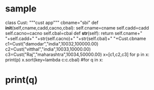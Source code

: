 # sample
class Cust:
    """cust app"""
    cbname="sbi"
    def __init__(self,cname,cadd,cacno,cbal):
        self.cname=cname
        self.cadd=cadd
        self.cacno=cacno
        self.cbal=cbal
    def __str__(self):
        return self.cname+" "+self.cadd+" "+str(self.cacno)+" "+str(self.cbal)+" "+Cust.cbname
c1=Cust("damodar","india",10032,100000.00)
c2=Cust("vitthal","india",10033,10000.00)
c3=Cust("Raj","maharashtra",10034,50000.00)
x=[c1,c2,c3]
for p in x:
    print(p)
x.sort(key=lambda c:c.cbal)
#for q in x:
 #   print(q)

